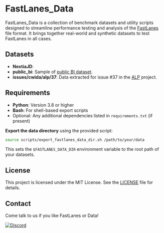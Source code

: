 # FastLanes\_Data

FastLanes\_Data is a collection of benchmark datasets and utility scripts designed to streamline performance testing and
analysis of the [FastLanes](https://github.com/cwida/FastLanes) file format. It brings together real-world and synthetic
datasets to test FastLanes in all cases.

## Datasets

* **NextiaJD**:
* **public\_bi**: Sample of [public BI dataset](https://github.com/cwida/public_bi_benchmark).
* **issues/cwida/alp/37**: Data extracted for issue #37 in the [ALP](https://github.com/cwida/ALP) project.

## Requirements

* **Python**: Version 3.8 or higher
* **Bash**: For shell-based export scripts
* Optional: Any additional dependencies listed in `requirements.txt` (if present)

**Export the data directory** using the provided script:

```bash
source scripts/export_fastlanes_data_dir.sh /path/to/your/data
```

This sets the `$FASTLANES_DATA_DIR` environment variable to the root path of your datasets.

## License

This project is licensed under the MIT License. See the [LICENSE](LICENSE) file for details.

## Contact

Come talk to us if you like FastLanes or Data!

[![Discord](https://img.shields.io/discord/discord.gg/gwx87YYn?label=Discord\&style=flat-square)](https://discord.gg/gwx87YYn)

